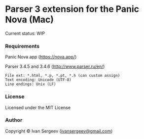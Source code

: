 # Parser 3 extension for the Panic Nova (Mac)

Current status: WIP

### Requirements

Panic Nova app (https://nova.app/)

Parser 3.4.5 and 3.4.6 (http://www.parser.ru/en/)

	File ext: *.html, *.p, *.pt, *.h (can custom assign)
	Text encoding: Unicode (UTF-8)
	Line endings: Unix (LF)

### License

Licensed under the MIT License

### Author

Copyright © Ivan Sergeev (ivansergeev@gmail.com)